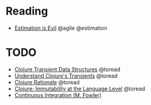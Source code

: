 # Reading
 - [Estimation is Evil](https://pragprog.com/magazines/2013-02/estimation-is-evil) @agile @estimation

# TODO
 - [Clojure Transient Data Structures](http://clojure.org/transients) @toread
 - [Understand Clojure's Transients](http://hypirion.com/musings/understanding-clojure-transients) @toread
 - [Clojure Rationale](http://clojure.org/rationale) @toread
 - [Clojure: Immutability at the Language Level](http://www.developer.com/lang/other/article.php/3874551/Clojure-Immutability-at-the-Language-Level.htm) @toread
 - [Continuous Integration (M. Fowler)](http://martinfowler.com/articles/continuousIntegration.html)
